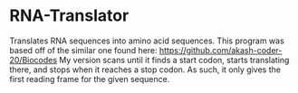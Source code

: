 # RNA-Translator
Translates RNA sequences into amino acid sequences.
This program was based off of the similar one found here: https://github.com/akash-coder-20/Biocodes
My version scans until it finds a start codon, starts translating there, and stops when it reaches a stop codon. 
As such, it only gives the first reading frame for the given sequence.

